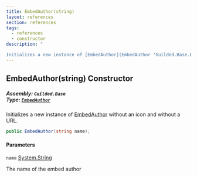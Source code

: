 ```yaml
---
title: EmbedAuthor(string)
layout: references
section: references
tags:
  - references
  - constructor
description: "

Initializes a new instance of [EmbedAuthor](EmbedAuthor 'Guilded.Base.Embeds.EmbedAuthor') without an icon and without a URL."
---
```


## EmbedAuthor(string) Constructor
##### **Assembly:** `Guilded.Base`<br/>**Type:** [`EmbedAuthor`](EmbedAuthor 'Guilded.Base.Embeds.EmbedAuthor')

Initializes a new instance of [EmbedAuthor](EmbedAuthor 'Guilded.Base.Embeds.EmbedAuthor') without an icon and without a URL.

```csharp
public EmbedAuthor(string name);
```
#### Parameters

<a name='Guilded.Base.Embeds.EmbedAuthor.EmbedAuthor(string).name'></a>

`name` [System.String](https://docs.microsoft.com/en-us/dotnet/api/System.String 'System.String')

The name of the embed author
